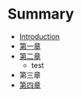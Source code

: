 # Summary

* [Introduction](README.md)
* [第一章](chapter1.md)
* [第二章](cp.md)
   * test
* 第三章
* [第四章](cp4)

